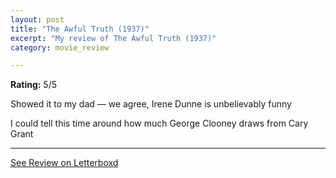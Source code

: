 ```yaml
---
layout: post
title: "The Awful Truth (1937)"
excerpt: "My review of The Awful Truth (1937)"
category: movie_review

---
```


**Rating:** 5/5

Showed it to my dad — we agree, Irene Dunne is unbelievably funny

I could tell this time around how much George Clooney draws from Cary Grant

<hr>

[See Review on Letterboxd](https://boxd.it/5cMlcB)
